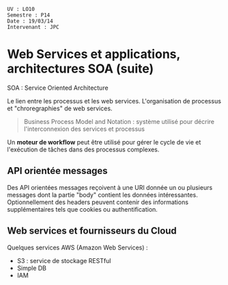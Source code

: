 	UV : LO10
	Semestre : P14
	Date : 19/03/14
	Intervenant : JPC

# Web Services et applications, architectures SOA (suite)

SOA : Service Oriented Architecture

Le lien entre les processus et les web services. L'organisation de processus et "chroregraphies" de web services. 

> Business Process Model and Notation : système utilisé pour décrire l'interconnexion des services et processus 

Un **moteur de workflow** peut être utilisé pour gérer le cycle de vie et l'exécution de tâches dans des processus complexes. 

## API orientée messages

Des API orientées messages reçoivent à une URI donnée un ou plusieurs messages dont la partie "body" contient les données intéressantes. 
Optionnellement des headers peuvent contenir des informations supplémentaires tels que cookies ou authentification. 

## Web services et fournisseurs du Cloud

Quelques services AWS (Amazon Web Services) :

* S3 : service de stockage RESTful
* Simple DB
* IAM 